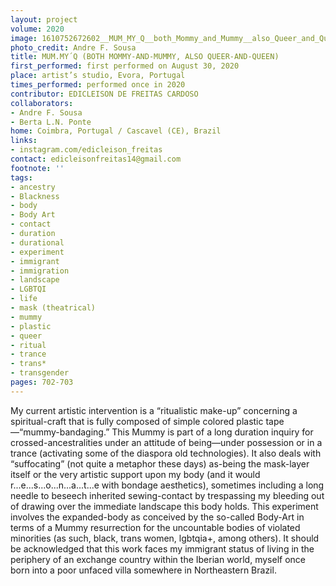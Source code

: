 ```yaml
---
layout: project
volume: 2020
image: 1610752672602__MUM_MY_Q__both_Mommy_and_Mummy__also_Queer_and_Queen_--Edicleison_de_Freitas_Cardoso.png
photo_credit: Andre F. Sousa
title: MUM.MY´Q (BOTH MOMMY-AND-MUMMY, ALSO QUEER-AND-QUEEN)
first_performed: first performed on August 30, 2020
place: artist’s studio, Evora, Portugal
times_performed: performed once in 2020
contributor: EDICLEISON DE FREITAS CARDOSO
collaborators:
- Andre F. Sousa
- Berta L.N. Ponte
home: Coimbra, Portugal / Cascavel (CE), Brazil
links:
- instagram.com/edicleison_freitas
contact: edicleisonfreitas14@gmail.com
footnote: ''
tags:
- ancestry
- Blackness
- body
- Body Art
- contact
- duration
- durational
- experiment
- immigrant
- immigration
- landscape
- LGBTQI
- life
- mask (theatrical)
- mummy
- plastic
- queer
- ritual
- trance
- trans*
- transgender
pages: 702-703
---
```


My current artistic intervention is a “ritualistic make-up” concerning a spiritual-craft that is fully composed of simple colored plastic tape—“mummy-bandaging.” This Mummy is part of a long duration inquiry for crossed-ancestralities under an attitude of being—under possession or in a trance (activating some of the diaspora old technologies). It also deals with “suffocating” (not quite a metaphor these days) as-being the mask-layer itself or the very artistic support upon my body (and it would r...e...s...o...n...a...t...e with bondage aesthetics), sometimes including a long needle to beseech inherited sewing-contact by trespassing my bleeding out of drawing over the immediate landscape this body holds. This experiment involves the expanded-body as conceived by the so-called Body-Art in terms of a Mummy resurrection for the uncountable bodies of violated minorities (as such, black, trans women, lgbtqia+, among others). It should be acknowledged that this work faces my immigrant status of living in the periphery of an exchange country within the Iberian world, myself once born into a poor unfaced villa somewhere in Northeastern Brazil.